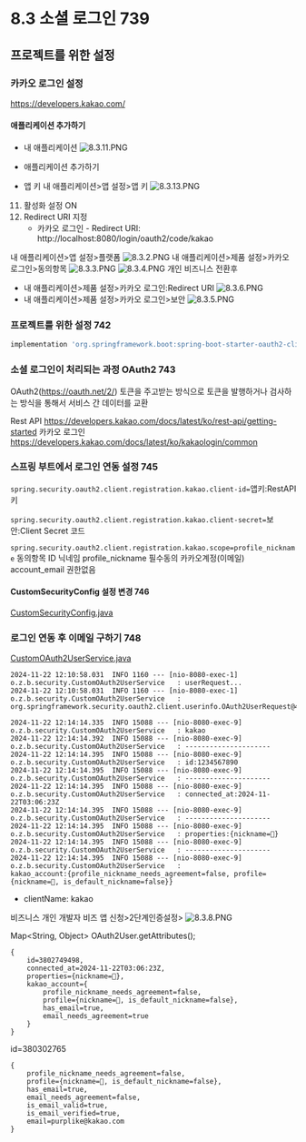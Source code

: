 # 8.3 소셜 로그인 739
## 프로젝트를 위한 설정
### 카카오 로그인 설정
https://developers.kakao.com/

#### 애플리케이션 추가하기
- 내 애플리케이션
![8.3.11.PNG](img/8.3.11.PNG)

- 애플리케이션 추가하기
- 앱 키
내 애플리케이션>앱 설정>앱 키
![8.3.13.PNG](img/8.3.13.PNG)

11. 활성화 설정 ON
12. Redirect URI 지정
    - 카카오 로그인 - Redirect URI: http://localhost:8080/login/oauth2/code/kakao


내 애플리케이션>앱 설정>플랫폼
![8.3.2.PNG](img/8.3.2.PNG)
내 애플리케이션>제품 설정>카카오 로그인>동의항목
![8.3.3.PNG](img/8.3.3.PNG)
![8.3.4.PNG](img/8.3.4.PNG)
개인 비즈니스 전환후
- 내 애플리케이션>제품 설정>카카오 로그인:Redirect URI
![8.3.6.PNG](img/8.3.6.PNG)
- 내 애플리케이션>제품 설정>카카오 로그인>보안
![8.3.5.PNG](img/8.3.5.PNG)

### 프로젝트를 위한 설정 742
```groovy
implementation 'org.springframework.boot:spring-boot-starter-oauth2-client'
```

### 소셜 로그인이 처리되는 과정 OAuth2 743
OAuth2(https://oauth.net/2/)
토큰을 주고받는 방식으로 토큰을 발행하거나 검사하는 방식을 통해서 서비스 간 데이터를 교환

Rest API https://developers.kakao.com/docs/latest/ko/rest-api/getting-started
카카오 로그인 https://developers.kakao.com/docs/latest/ko/kakaologin/common

### 스프링 부트에서 로그인 연동 설정 745
`spring.security.oauth2.client.registration.kakao.client-id=`앱키:RestAPI키

`spring.security.oauth2.client.registration.kakao.client-secret=`보안:Client Secret 코드

`spring.security.oauth2.client.registration.kakao.scope=profile_nickname`
동의항목 ID
닉네임 profile_nickname 필수동의
카카오계정(이메일) account_email 권한없음

#### CustomSecurityConfig 설정 변경 746
[CustomSecurityConfig.java](../../src/main/java/org/zerock/b01/config/CustomSecurityConfig.java)


### 로그인 연동 후 이메일 구하기 748
[CustomOAuth2UserService.java](../../src/main/java/org/zerock/b01/security/CustomOAuth2UserService.java)
```shell
2024-11-22 12:10:58.031  INFO 1160 --- [nio-8080-exec-1] o.z.b.security.CustomOAuth2UserService   : userRequest...
2024-11-22 12:10:58.031  INFO 1160 --- [nio-8080-exec-1] o.z.b.security.CustomOAuth2UserService   : org.springframework.security.oauth2.client.userinfo.OAuth2UserRequest@4c398a06
```

```shell
2024-11-22 12:14:14.335  INFO 15088 --- [nio-8080-exec-9] o.z.b.security.CustomOAuth2UserService   : kakao
2024-11-22 12:14:14.392  INFO 15088 --- [nio-8080-exec-9] o.z.b.security.CustomOAuth2UserService   : ---------------------
2024-11-22 12:14:14.395  INFO 15088 --- [nio-8080-exec-9] o.z.b.security.CustomOAuth2UserService   : id:1234567890
2024-11-22 12:14:14.395  INFO 15088 --- [nio-8080-exec-9] o.z.b.security.CustomOAuth2UserService   : ---------------------
2024-11-22 12:14:14.395  INFO 15088 --- [nio-8080-exec-9] o.z.b.security.CustomOAuth2UserService   : connected_at:2024-11-22T03:06:23Z
2024-11-22 12:14:14.395  INFO 15088 --- [nio-8080-exec-9] o.z.b.security.CustomOAuth2UserService   : ---------------------
2024-11-22 12:14:14.395  INFO 15088 --- [nio-8080-exec-9] o.z.b.security.CustomOAuth2UserService   : properties:{nickname=💜}
2024-11-22 12:14:14.395  INFO 15088 --- [nio-8080-exec-9] o.z.b.security.CustomOAuth2UserService   : ---------------------
2024-11-22 12:14:14.395  INFO 15088 --- [nio-8080-exec-9] o.z.b.security.CustomOAuth2UserService   : 
kakao_account:{profile_nickname_needs_agreement=false, profile={nickname=💜, is_default_nickname=false}}
```

- clientName: kakao

비즈니스
개인 개발자 비즈 앱 신청>2단계인증설정>
![8.3.8.PNG](img/8.3.8.PNG)


Map<String, Object> OAuth2User.getAttributes();
```
{
    id=3802749498, 
    connected_at=2024-11-22T03:06:23Z, 
    properties={nickname=💜}, 
    kakao_account={
        profile_nickname_needs_agreement=false, 
        profile={nickname=💜, is_default_nickname=false}, 
        has_email=true, 
        email_needs_agreement=true
    }
}
```
id=380302765
```
{
    profile_nickname_needs_agreement=false, 
    profile={nickname=💜, is_default_nickname=false}, 
    has_email=true, 
    email_needs_agreement=false, 
    is_email_valid=true, 
    is_email_verified=true, 
    email=purplike@kakao.com
}
```